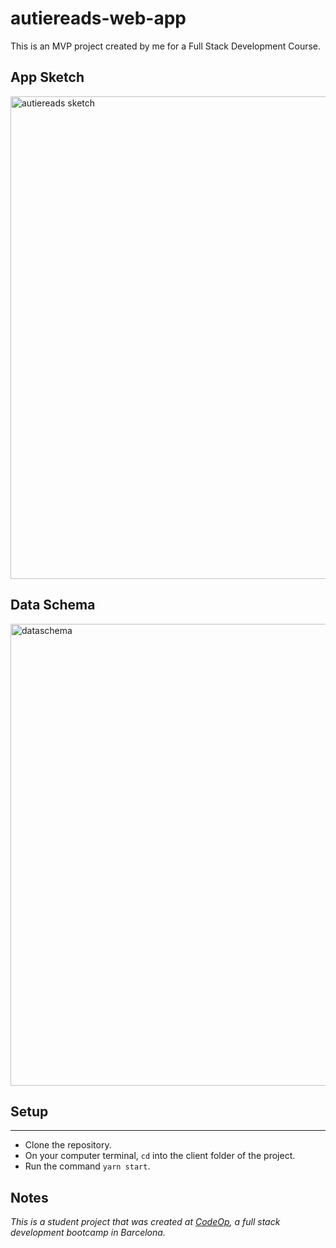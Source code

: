 # autiereads-web-app
This is an MVP project created by me for a Full Stack Development Course.

## App Sketch

<img width="772" alt="autiereads sketch" src="https://user-images.githubusercontent.com/113172663/214557903-98436867-4d91-4d61-856d-de9023866bf5.png">

## Data Schema

<img width="739" alt="dataschema" src="https://user-images.githubusercontent.com/113172663/214558136-b66771ee-06ba-4d56-bffa-37db7d8fdb93.png">

## Setup
----------------------------

* Clone the repository.
* On your computer terminal, `cd` into the client folder of the project.
* Run the command `yarn start`.

## Notes

_This is a student project that was created at [CodeOp](http://CodeOp.tech), a full stack development bootcamp in Barcelona._

